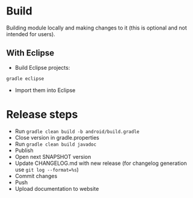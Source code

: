# Build

Building  module locally and making changes to it (this is optional and not intended for users).

## With Eclipse

- Build Eclipse projects:

``` bash
gradle eclipse
```

- Import them into Eclipse

# Release steps

- Run `gradle clean build -b android/build.gradle`
- Close version in gradle.properties
- Run `gradle clean build javadoc`
- Publish
- Open next SNAPSHOT version
- Update CHANGELOG.md with new release (for changelog generation use `git log --format=%s`)
- Commit changes
- Push
- Upload documentation to website
